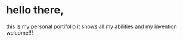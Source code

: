 # hello there,
this is my personal portifolio  it shows all my abilities and my invention 
welcome!!!
